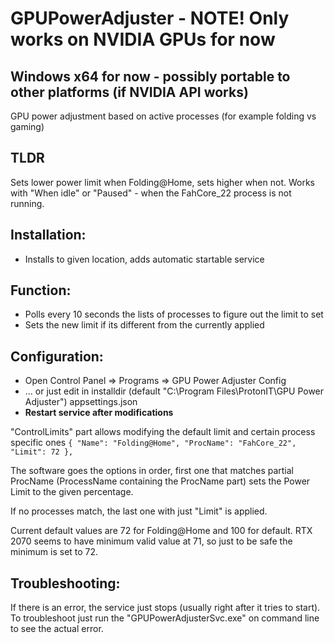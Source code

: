# GPUPowerAdjuster - NOTE! Only works on NVIDIA GPUs for now
## Windows x64 for now - possibly portable to other platforms (if NVIDIA API works)
GPU power adjustment based on active processes (for example folding vs gaming)

## TLDR
Sets lower power limit when Folding@Home, sets higher when not. Works with "When idle" or "Paused" - when the FahCore_22 process is not running.


## Installation:
- Installs to given location, adds automatic startable service

## Function:
- Polls every 10 seconds the lists of processes to figure out the limit to set
- Sets the new limit if its different from the currently applied

## Configuration:
- Open Control Panel => Programs => GPU Power Adjuster Config
- ... or just edit in installdir (default "C:\Program Files\ProtonIT\GPU Power Adjuster") appsettings.json
- **Restart service after modifications**

"ControlLimits" part allows modifying the default limit and certain process specific ones
`
      {
        "Name": "Folding@Home",
        "ProcName": "FahCore_22",
        "Limit": 72
      },
`

The software goes the options in order, first one that matches partial ProcName (ProcessName containing the ProcName part) sets the Power Limit to the given percentage.

If no processes match, the last one with just "Limit" is applied.

Current default values are 72 for Folding@Home and 100 for default. RTX 2070 seems to have minimum valid value at 71, so just to be safe the minimum is set to 72.

## Troubleshooting:

If there is an error, the service just stops (usually right after it tries to start). To troubleshoot just run the "GPUPowerAdjusterSvc.exe" on command line to see the actual error.

